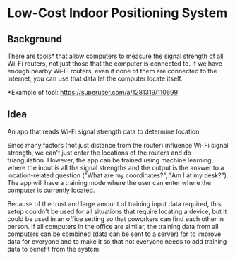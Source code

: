 # Low-Cost Indoor Positioning System

## Background

There are tools* that allow computers to measure the signal strength of all Wi-Fi routers, not just those that the computer is connected to. If we have enough nearby Wi-Fi routers, even if none of them are connected to the internet, you can use that data let the computer locate itself.

\*Example of tool: https://superuser.com/a/1281319/110699

## Idea

An app that reads Wi-Fi signal strength data to determine location.

Since many factors (not just distance from the router) influence Wi-Fi signal strength, we can't just enter the locations of the routers and do triangulation. However, the app can be trained using machine learning, where the input is all the signal strengths and the output is the answer to a location-related question ("What are my coordinates?", "Am I at my desk?"). The app will have a training mode where the user can enter where the computer is currently located.

Because of the trust and large amount of training input data required, this setup couldn't be used for all situations that require locating a device, but it could be used in an office setting so that coworkers can find each other in person. If all computers in the office are similar, the training data from all computers can be combined (data can be sent to a server) for to improve data for everyone and to make it so that not everyone needs to add training data to benefit from the system.
